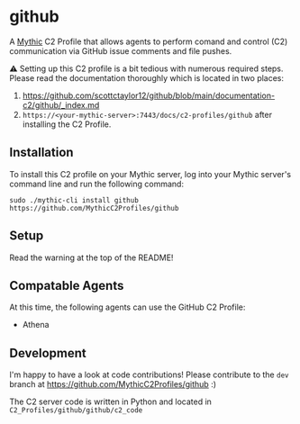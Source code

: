 # github
A [Mythic](https://github.com/its-a-feature/Mythic) C2 Profile that allows agents to perform comand and control (C2) communication via GitHub issue comments and file pushes.

:warning: Setting up this C2 profile is a bit tedious with numerous required steps.  
Please read the documentation thoroughly which is located in two places:
1. https://github.com/scottctaylor12/github/blob/main/documentation-c2/github/_index.md
2. `https://<your-mythic-server>:7443/docs/c2-profiles/github` after installing the C2 Profile.

## Installation
To install this C2 profile on your Mythic server, log into your Mythic server's command line and run the following command:  
```
sudo ./mythic-cli install github https://github.com/MythicC2Profiles/github
```

## Setup
Read the warning at the top of the README!

## Compatable Agents
At this time, the following agents can use the GitHub C2 Profile:
* Athena

## Development
I'm happy to have a look at code contributions! 
Please contribute to the `dev` branch at https://github.com/MythicC2Profiles/github :)

The C2 server code is written in Python and located in `C2_Profiles/github/github/c2_code`